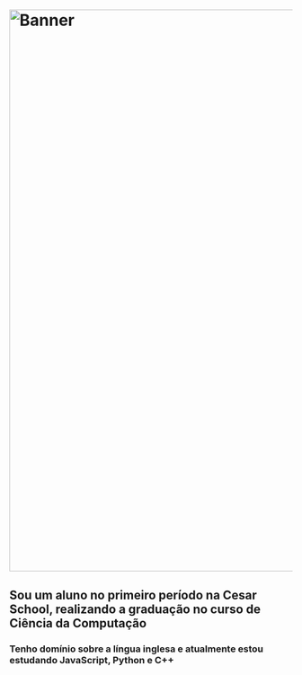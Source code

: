 # <img align="center" alt="Banner" width="1000" src="https://i.ibb.co/s9s0HwKk/banner-3.png">

## Sou um aluno no primeiro período na Cesar School, realizando a graduação no curso de Ciência da Computação
### Tenho domínio sobre a língua inglesa e atualmente estou estudando JavaScript, Python e C++


<!--
**neivals/neivals** is a ✨ _special_ ✨ repository because its `README.md` (this file) appears on your GitHub profile.

Here are some ideas to get you started:

- 🔭 I’m currently working on ...
- 🌱 I’m currently learning ...
- 👯 I’m looking to collaborate on ...
- 🤔 I’m looking for help with ...
- 💬 Ask me about ...
- 📫 How to reach me: ...
- 😄 Pronouns: ...
- ⚡ Fun fact: ...
-->
